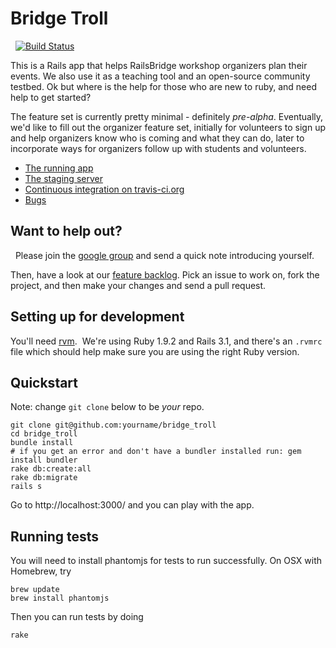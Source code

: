 # Bridge Troll

 
[![Build Status](https://secure.travis-ci.org/railsbridge/bridge_troll.png)](http://travis-ci.org/railsbridge/bridge_troll)
 

This is a Rails app that helps RailsBridge workshop organizers plan their events. We also use it as a teaching tool and an open-source community testbed.  Ok but where is the help for those who are new to ruby, and need help to get started?
 

The feature set is currently pretty minimal - definitely *pre-alpha*. Eventually, we'd like to fill out the organizer feature set, initially for volunteers to sign up and help organizers know who is coming and what they can do, later to incorporate ways for organizers follow up with students and volunteers.
 

* [The running app](http://bridgetroll.herokuapp.com/)
* [The staging server](http://bridgetroll-staging.herokuapp.com/)
* [Continuous integration on travis-ci.org](http://travis-ci.org/railsbridge/bridge_troll)
* [Bugs](http://github.com/railsbridge/bridge_troll/issues)
 

## Want to help out?

 
Please join the [google group](https://groups.google.com/forum/?fromgroups#!forum/bridge-troll) and send a quick note introducing yourself.
 

Then, have a look at our [feature backlog](https://www.pivotaltracker.com/projects/608983). Pick an issue to work on, fork the project, and then make your changes and send a pull request.
 

## Setting up for development


You'll need [rvm](http://rvm.beginrescueend.com).  We're using Ruby 1.9.2 and Rails 3.1, and there's an `.rvmrc` file which should help make sure you are using the right Ruby version.


## Quickstart

Note: change `git clone` below to be *your* repo.

```
git clone git@github.com:yourname/bridge_troll
cd bridge_troll
bundle install
# if you get an error and don't have a bundler installed run: gem install bundler
rake db:create:all
rake db:migrate
rails s
```

Go to http://localhost:3000/ and you can play with the app.

## Running tests

You will need to install phantomjs for tests to run successfully. On OSX with Homebrew, try
```
brew update
brew install phantomjs
```

Then you can run tests by doing
```
rake
```

